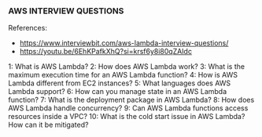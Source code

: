 ### AWS INTERVIEW QUESTIONS

References:
- https://www.interviewbit.com/aws-lambda-interview-questions/
- https://youtu.be/6EhKPafkXhQ?si=krsf6y8i80qZAIdc

1: What is AWS Lambda?
2: How does AWS Lambda work?
3: What is the maximum execution time for an AWS Lambda function?
4: How is AWS Lambda different from EC2 instances?
5: What languages does AWS Lambda support?
6: How can you manage state in an AWS Lambda function?
7: What is the deployment package in AWS Lambda?
8: How does AWS Lambda handle concurrency?
9: Can AWS Lambda functions access resources inside a VPC?
10: What is the cold start issue in AWS Lambda? How can it be mitigated?
